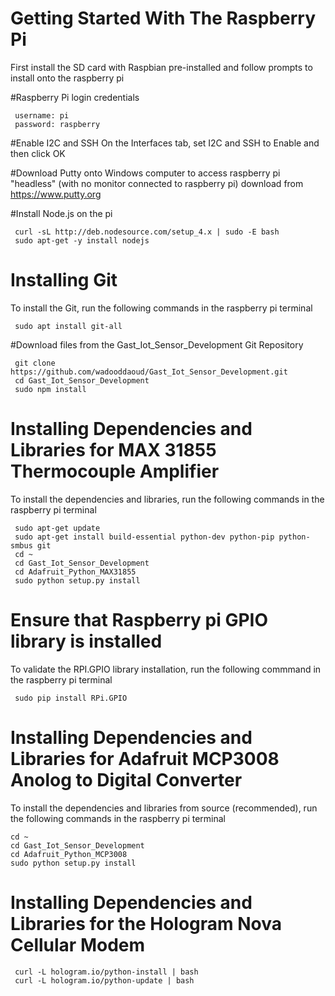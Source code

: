 # Getting Started With The Raspberry Pi
First install the SD card with Raspbian pre-installed and follow prompts to install onto the raspberry pi

#Raspberry Pi login credentials

     username: pi
     password: raspberry

#Enable I2C and SSH
On the Interfaces tab, set I2C and SSH to Enable and then click OK


#Download Putty onto Windows computer to access raspberry pi "headless" (with no monitor connected to raspberry pi)
download from https://www.putty.org

#Install Node.js on the pi

     curl -sL http://deb.nodesource.com/setup_4.x | sudo -E bash
     sudo apt-get -y install nodejs


# Installing Git
To install the Git, run the following commands in the raspberry pi terminal

     sudo apt install git-all


#Download files from the Gast_Iot_Sensor_Development Git Repository

     git clone https://github.com/wadooddaoud/Gast_Iot_Sensor_Development.git
     cd Gast_Iot_Sensor_Development
     sudo npm install


# Installing Dependencies and Libraries for MAX 31855 Thermocouple Amplifier
To install the dependencies and libraries, run the following commands in the raspberry pi terminal

     sudo apt-get update
     sudo apt-get install build-essential python-dev python-pip python-smbus git
     cd ~
     cd Gast_Iot_Sensor_Development
     cd Adafruit_Python_MAX31855
     sudo python setup.py install

# Ensure that Raspberry pi GPIO library is installed
To validate the RPI.GPIO library installation, run the following commmand in the raspberry pi terminal
     
     sudo pip install RPi.GPIO


# Installing Dependencies and Libraries for Adafruit MCP3008 Anolog to Digital Converter
To install the dependencies and libraries from source (recommended), run the following commands in the raspberry pi terminal

    cd ~
    cd Gast_Iot_Sensor_Development
    cd Adafruit_Python_MCP3008
    sudo python setup.py install

# Installing Dependencies and Libraries for the Hologram Nova Cellular Modem

     curl -L hologram.io/python-install | bash
     curl -L hologram.io/python-update | bash